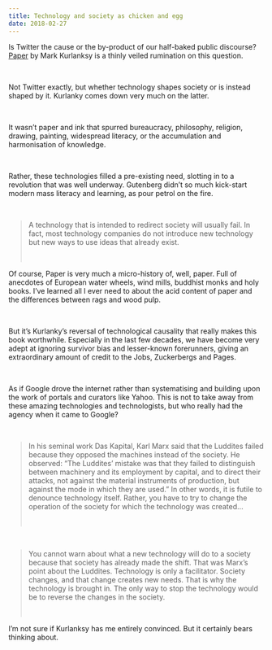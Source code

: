 ```yaml
---
title: Technology and society as chicken and egg
date: 2018-02-27
---
```


<!--kg-card-begin: html--><p>Is Twitter the cause or the by-product of our half-baked public discourse? <a href="https://www.goodreads.com/book/show/32191697">Paper</a> by Mark Kurlanksy is a thinly veiled rumination on this question.</p><br>
<p>Not Twitter exactly, but whether technology shapes society or is instead shaped by it. Kurlanky comes down very much on the latter.</p><br>
<p>It wasn’t paper and ink that spurred bureaucracy, philosophy, religion, drawing, painting, widespread literacy, or the accumulation and harmonisation of knowledge.</p><br>
<p>Rather, these technologies filled a pre-existing need, slotting in to a revolution that was well underway. Gutenberg didn&#8217;t so much kick-start modern mass literacy and learning, as pour petrol on the fire.</p><br>
<blockquote>
<p>A technology that is intended to redirect society will usually fail. In fact, most technology companies do not introduce new technology but new ways to use ideas that already exist.</p><br>
</blockquote>
<p>Of course, Paper is very much a micro-history of, well, paper. Full of anecdotes of European water wheels, wind mills, buddhist monks and holy books. I’ve learned all I ever need to about the acid content of paper and the differences between rags and wood pulp.</p><br>
<p>But it’s Kurlanky’s reversal of technological causality that really makes this book worthwhile. Especially in the last few decades, we have become very adept at ignoring survivor bias and lesser-known forerunners, giving an extraordinary amount of credit to the Jobs, Zuckerbergs and Pages.</p><br>
<p>As if Google drove the internet rather than systematising and building upon the work of portals and curators like Yahoo. This is not to take away from these amazing technologies and technologists, but who really had the agency when it came to Google?</p><br>
<blockquote>
<p>In his seminal work Das Kapital, Karl Marx said that the Luddites failed because they opposed the machines instead of the society. He observed: “The Luddites’ mistake was that they failed to distinguish between machinery and its employment by capital, and to direct their attacks, not against the material instruments of production, but against the mode in which they are used.” In other words, it is futile to denounce technology itself. Rather, you have to try to change the operation of the society for which the technology was created&#8230;</p><br>
</blockquote>
<p><!----></p><br>
<blockquote>
<p>You cannot warn about what a new technology will do to a society because that society has already made the shift. That was Marx’s point about the Luddites. Technology is only a facilitator. Society changes, and that change creates new needs. That is why the technology is brought in. The only way to stop the technology would be to reverse the changes in the society.</p><br>
</blockquote>
<p>I’m not sure if Kurlanksy has me entirely convinced. But it certainly bears thinking about.</p><br>
<!--kg-card-end: html-->